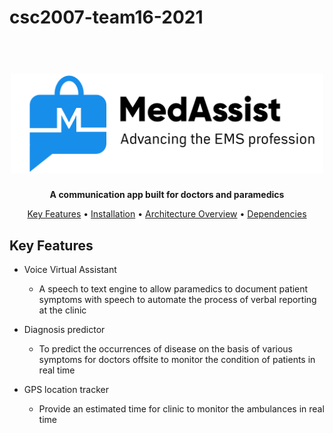 # csc2007-team16-2021
<h1 align="center">
  <br>
  <img src="https://github.com/crystaltys/CSC2005Lab2/blob/master/logo(test).png" alt="MedAssist" width="500">
  <br>
</h1>

<p align="center"><b>A communication app built for doctors and paramedics </b></p>
<p align="center">
  <a href="#Key Features">Key Features</a> •
  <a href="#Installation">Installation</a> •
  <a href="#Architecture Overview">Architecture Overview</a> •
  <a href="#Dependencies">Dependencies</a> 
</p>


## Key Features
* Voice Virtual Assistant 
  - A speech to text engine to allow paramedics to document patient symptoms with
speech to automate the process of verbal reporting at the clinic

* Diagnosis predictor 
  - To predict the occurrences of disease on the basis of various symptoms for
doctors offsite to monitor the condition of patients in real time

* GPS location tracker  
  - Provide an estimated time for clinic to monitor the ambulances in real time
